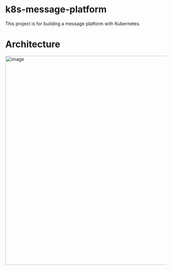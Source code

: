 # k8s-message-platform
This project is for building a message platform with Kubernetes. 

# Architecture
<img width="653" alt="image" src="https://user-images.githubusercontent.com/93196509/196333496-d8dec44c-84dc-4b44-bda3-d86a6f551d77.png">
